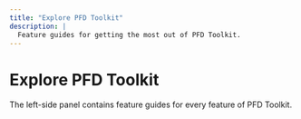 ```yaml
---
title: "Explore PFD Toolkit"
description: |
  Feature guides for getting the most out of PFD Toolkit.
---
```


# Explore PFD Toolkit

The left-side panel contains feature guides for every feature of PFD Toolkit. 


